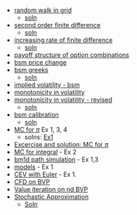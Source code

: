- [random walk in grid](src/20grid_random_walk_01.ipynb) 
    - [soln](src/20grid_random_walk_01_soln.ipynb)
- [second order finite difference](src/20fd2.ipynb)
    - [soln](src/20fd2_soln.ipynb)
- [increasing rate of finite difference](src/20fd_ex.pdf)
    - [soln](src/20fd_ex_soln.pdf)
- [payoff structure of option combinations](src/20option_combinations.ipynb)
- [bsm price change](src/20bsm_price_change.ipynb)
- [bsm greeks](src/20explicit_bsm_greeks.ipynb)
    - [soln](src/20explicit_bsm_greeks_soln.ipynb)
- [implied volatility - bsm](src/20iv_hw01.ipynb)
- [monotonicity in volatility](src/20montone.ipynb)
- [monotonicity in volatility - revised](src/20montone_revised.ipynb)
    - [soln](src/20montone_revised_soln.ipynb)
- [bsm calibration](src/20bsm_calibration_v01hw.ipynb)
    - [soln](src/20bsm_calibration_v01.ipynb)
- [MC for $\pi$](src/20mcpi01.pdf) Ex 1, 3, 4
    - solns: [Ex1](src/20mcpiex1.ipynb)
- [Excercise and solution: MC for $\pi$](src/20exmcpi01.ipynb)
- [MC for integral](src/20omc_integral_01.pdf) - Ex 2
- [bm1d path simulation](src/20bm1d.pdf) - Ex 1,3
- [models](src/20sde.pdf) - Ex 1
- [CEV with Euler](src/20euler_sde_1d.pdf) - Ex 1.
- [CFD on BVP](src/20cfd_epde_hw.pdf)
- [Value iteration on nd BVP](src/20cfd_ndbvp_hw.pdf)
- [Stochastic Approximation](src/20sa_hw.pdf)
    - [Soln](src/20sa_hw_soln.pdf)

    



    
    
